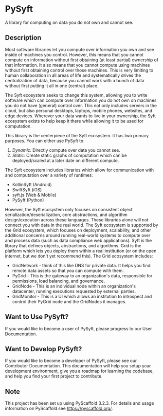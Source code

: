 # PySyft

A library for computing on data you do not own and cannot see.


## Description

Most software libraries let you compute over information you own and see inside of machines you control. However, this means that you cannot compute on information without first obtaining (at least partial) ownership of that information. It also means that you cannot compute using machines without first obtaining control over those machines. This is very limiting to human collaboration in all areas of life and systematically drives the centralization of data, because you cannot work with a bunch of data without first putting it all in one (central) place.

The Syft ecosystem seeks to change this system, allowing you to write software which can compute over information you do not own on machines you do not have (general) control over. This not only includes servers in the cloud, but also personal desktops, laptops, mobile phones, websites, and edge devices. Wherever your data wants to live in your ownership, the Syft ecosystem exists to help keep it there while allowing it to be used for computation.

This library is the centerpiece of the Syft ecosystem. It has two primary purposes. You can either use PySyft to:

1) *Dynamic:* Directly compute over data you cannot see.
2) *Static:* Create static graphs of computation which can be deployed/scaled at a later date on different compute.

The Syft ecosystem includes libraries which allow for communication with and computation over a variety of runtimes:

- KotlinSyft (Android)
- SwiftSyft (iOS)
- syft.js (Web & Mobile)
- PySyft (Python)

However, the Syft ecosystem only focuses on consistent object serialization/deserialization, core abstractions, and algorithm design/execution across these languages. These libraries alone will not connect you with data in the real world. The Syft ecosystem is supported by the Grid ecosystem, which focuses on deployment, scalability, and other additional concerns around running real-world systems to compute over and process data (such as data compliance web applications). Syft is the library that defines objects, abstractions, and algorithms. Grid is the platform which lets you deploy them within a real institution (or on the open internet, but we don't yet recommend this). The Grid ecosystem includes:

- GridNetwork - think of this like DNS for private data. It helps you find remote data assets so that you can compute with them.
- PyGrid - This is the gateway to an organization's data, responsible for permissions, load balancing, and governance.
- GridNode - This is an individual node within an organization's datacenter, running executions requested by external parties.
- GridMonitor - This is a UI which allows an institution to introspect and control their PyGrid node and the GridNodes it manages.

## Want to Use PySyft?

If you would like to become a user of PySyft, please progress to our User Documentation.

## Want to Develop PySyft?

If you would like to become a developer of PySyft, please see our Contributor Documentation. This documentation will help you setup your development environment, give you a roadmap for learning the codebase, and help you find your first project to contribute.

## Note

This project has been set up using PyScaffold 3.2.3. For details and usage
information on PyScaffold see https://pyscaffold.org/.
